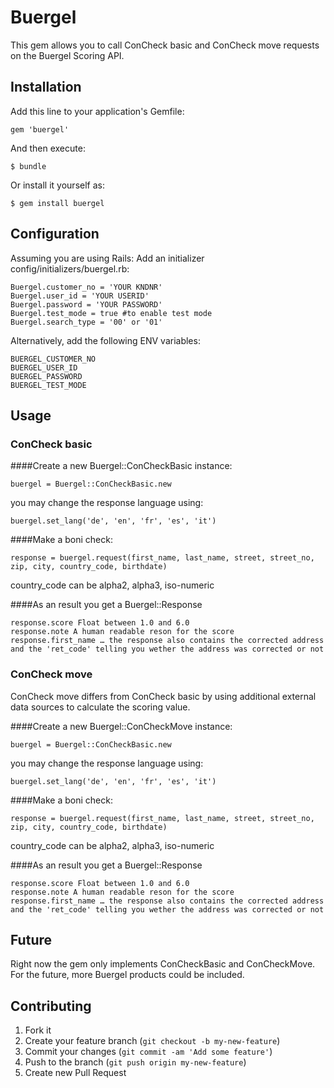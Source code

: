 # Buergel

This gem allows you to call ConCheck basic and ConCheck move requests on the Buergel Scoring API.

## Installation

Add this line to your application's Gemfile:

    gem 'buergel'

And then execute:

    $ bundle

Or install it yourself as:

    $ gem install buergel

## Configuration

Assuming you are using Rails:
Add an initializer config/initializers/buergel.rb:

    Buergel.customer_no = 'YOUR KNDNR'
    Buergel.user_id = 'YOUR USERID'
    Buergel.password = 'YOUR PASSWORD'
    Buergel.test_mode = true #to enable test mode
    Buergel.search_type = '00' or '01'

Alternatively, add the following ENV variables:

    BUERGEL_CUSTOMER_NO
    BUERGEL_USER_ID
    BUERGEL_PASSWORD
    BUERGEL_TEST_MODE

## Usage

### ConCheck basic

####Create a new Buergel::ConCheckBasic instance:

    buergel = Buergel::ConCheckBasic.new

you may change the response language using:

    buergel.set_lang('de', 'en', 'fr', 'es', 'it')

####Make a boni check:

    response = buergel.request(first_name, last_name, street, street_no, zip, city, country_code, birthdate)

country_code can be alpha2, alpha3, iso-numeric

####As an result you get a Buergel::Response

    response.score Float between 1.0 and 6.0
    response.note A human readable reson for the score
    response.first_name … the response also contains the corrected address and the 'ret_code' telling you wether the address was corrected or not

### ConCheck move

ConCheck move differs from ConCheck basic by using additional external data sources to calculate the scoring value.

####Create a new Buergel::ConCheckMove instance:

    buergel = Buergel::ConCheckBasic.new

you may change the response language using:

    buergel.set_lang('de', 'en', 'fr', 'es', 'it')

####Make a boni check:

    response = buergel.request(first_name, last_name, street, street_no, zip, city, country_code, birthdate)

country_code can be alpha2, alpha3, iso-numeric

####As an result you get a Buergel::Response

    response.score Float between 1.0 and 6.0
    response.note A human readable reson for the score
    response.first_name … the response also contains the corrected address and the 'ret_code' telling you wether the address was corrected or not


## Future

Right now the gem only implements ConCheckBasic and ConCheckMove. For the future, more Buergel products could be included.

## Contributing

1. Fork it
2. Create your feature branch (`git checkout -b my-new-feature`)
3. Commit your changes (`git commit -am 'Add some feature'`)
4. Push to the branch (`git push origin my-new-feature`)
5. Create new Pull Request